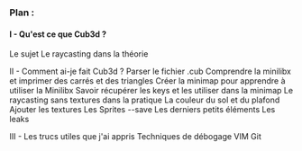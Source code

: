 ### Plan :
#### I - Qu'est ce que Cub3d ?
Le sujet
Le raycasting dans la théorie

II - Comment ai-je fait Cub3d ?
Parser le fichier .cub
Comprendre la minilibx et imprimer des carrés et des triangles
Créer la minimap pour apprendre à utiliser la Minilibx
Savoir récupérer les keys et les utiliser dans la minimap
Le raycasting sans textures dans la pratique
La couleur du sol et du plafond
Ajouter les textures
Les Sprites
--save
Les derniers petits éléments
Les leaks

III - Les trucs utiles que j'ai appris
Techniques de débogage
VIM
Git

